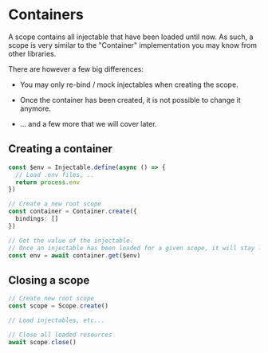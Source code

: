 # Containers

A scope contains all injectable that have been loaded until now. As such, a scope is very similar to the "Container" implementation you may know from other libraries.

There are however a few big differences:

- You may only re-bind / mock injectables when creating the scope.

- Once the container has been created, it is not possible to change it anymore.

- ... and a few more that we will cover later.

## Creating a container

```ts
const $env = Injectable.define(async () => {
  // Load .env files, ..
  return process.env
})

// Create a new root scope
const container = Container.create({
  bindings: []
})

// Get the value of the injectable. 
// Once an injectable has been loaded for a given scope, it will stay loaded until the scope is destroyed.
const env = await container.get($env)
```

## Closing a scope

```ts
// Create new root scope
const scope = Scope.create()

// Load injectables, etc...

// Close all loaded resources
await scope.close()
```
